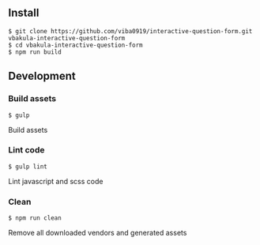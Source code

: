 ## Install
```
$ git clone https://github.com/viba0919/interactive-question-form.git vbakula-interactive-question-form
$ cd vbakula-interactive-question-form
$ npm run build
```


## Development

### Build assets
```
$ gulp
```
Build assets


### Lint code
```
$ gulp lint
```
Lint javascript and scss code


### Clean
```
$ npm run clean
```
Remove all downloaded vendors and generated assets
